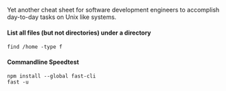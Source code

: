Yet another cheat sheet for software development engineers to accomplish day-to-day tasks on Unix like systems.

#### List all files (but not directories) under a directory
`find /home -type f`

#### Commandline Speedtest
```shell
npm install --global fast-cli
fast -u
```
